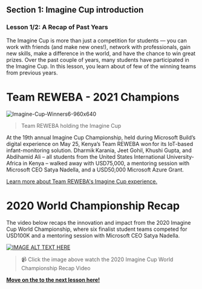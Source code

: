 ## Section 1: Imagine Cup introduction
### Lesson 1/2:  A Recap of Past Years


The Imagine Cup is more than just a competition for students — you can work with friends (and make new ones!), network with professionals, gain new skills, make a difference in the world, and have the chance to win great prizes. Over the past couple of years, many students have participated in the Imagine Cup. In this lesson, you learn about of few of the winning teams from previous years. 

# Team REWEBA - 2021 Champions

![Imagine-Cup-Winners6-960x640](https://user-images.githubusercontent.com/87670464/134186101-2ff16ff5-3354-4500-b7e2-3fad041e6769.jpg)
>Team REWEBA holding the Imagine Cup

At the 19th annual Imagine Cup Championship, held during Microsoft Build’s digital experience on May 25, Kenya’s Team REWEBA won for its IoT-based infant-monitoring solution. Dharmik Karania, Jeet Gohil, Khushi Gupta, and Abdihamid Ali – all students from the United States International University-Africa in Kenya – walked away with USD75,000, a mentoring session with Microsoft CEO Satya Nadella, and a USD50,000 Microsoft Azure Grant.

[Learn more about Team REWEBA's Imagine Cup experience. ](https://news.microsoft.com/en-xm/2021/06/16/team-reweba-from-kenya-named-the-2021-imagine-cup-winner/)

# 2020 World Championship Recap

The video below recaps the innovation and impact from the 2020 Imagine Cup World Championship, where six finalist student teams competed for USD100K and a mentoring session with Microsoft CEO Satya Nadella.

[![IMAGE ALT TEXT HERE](https://img.youtube.com/vi/ssxYilfoomQ/0.jpg)](https://www.youtube.com/watch?v=ssxYilfoomQ)
> 📹 Click the image above watch the 2020 Imagine Cup World Championship Recap Video


[**Move on the to the next lesson here!**](../2.More-Past-Winner-Stories/README.md)
